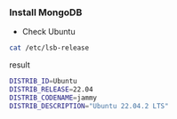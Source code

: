### Install MongoDB


- Check Ubuntu 
```sh
cat /etc/lsb-release
```
result
```sh
DISTRIB_ID=Ubuntu
DISTRIB_RELEASE=22.04
DISTRIB_CODENAME=jammy
DISTRIB_DESCRIPTION="Ubuntu 22.04.2 LTS"
```

